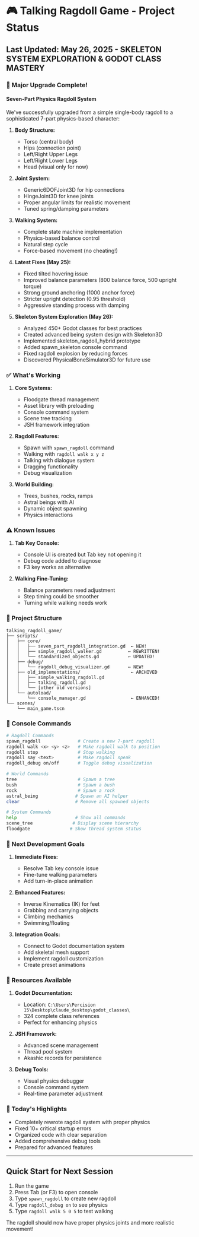 # 🎮 Talking Ragdoll Game - Project Status
## Last Updated: May 26, 2025 - SKELETON SYSTEM EXPLORATION & GODOT CLASS MASTERY

### 🚀 Major Upgrade Complete!

#### Seven-Part Physics Ragdoll System
We've successfully upgraded from a simple single-body ragdoll to a sophisticated 7-part physics-based character:

1. **Body Structure:**
   - Torso (central body)
   - Hips (connection point)
   - Left/Right Upper Legs
   - Left/Right Lower Legs
   - Head (visual only for now)

2. **Joint System:**
   - Generic6DOFJoint3D for hip connections
   - HingeJoint3D for knee joints
   - Proper angular limits for realistic movement
   - Tuned spring/damping parameters

3. **Walking System:**
   - Complete state machine implementation
   - Physics-based balance control
   - Natural step cycle
   - Force-based movement (no cheating!)

4. **Latest Fixes (May 25):**
   - Fixed tilted hovering issue
   - Improved balance parameters (800 balance force, 500 upright torque)
   - Strong ground anchoring (1000 anchor force)
   - Stricter upright detection (0.95 threshold)
   - Aggressive standing process with damping

5. **Skeleton System Exploration (May 26):**
   - Analyzed 450+ Godot classes for best practices
   - Created advanced being system design with Skeleton3D
   - Implemented skeleton_ragdoll_hybrid prototype
   - Added spawn_skeleton console command
   - Fixed ragdoll explosion by reducing forces
   - Discovered PhysicalBoneSimulator3D for future use

### ✅ What's Working

1. **Core Systems:**
   - Floodgate thread management
   - Asset library with preloading
   - Console command system
   - Scene tree tracking
   - JSH framework integration

2. **Ragdoll Features:**
   - Spawn with `spawn_ragdoll` command
   - Walking with `ragdoll walk x y z`
   - Talking with dialogue system
   - Dragging functionality
   - Debug visualization

3. **World Building:**
   - Trees, bushes, rocks, ramps
   - Astral beings with AI
   - Dynamic object spawning
   - Physics interactions

### ⚠️ Known Issues

1. **Tab Key Console:**
   - Console UI is created but Tab key not opening it
   - Debug code added to diagnose
   - F3 key works as alternative

2. **Walking Fine-Tuning:**
   - Balance parameters need adjustment
   - Step timing could be smoother
   - Turning while walking needs work

### 📁 Project Structure

```
talking_ragdoll_game/
├── scripts/
│   ├── core/
│   │   ├── seven_part_ragdoll_integration.gd  ← NEW!
│   │   ├── simple_ragdoll_walker.gd          ← REWRITTEN!
│   │   └── standardized_objects.gd           ← UPDATED!
│   ├── debug/
│   │   └── ragdoll_debug_visualizer.gd       ← NEW!
│   ├── old_implementations/                   ← ARCHIVED
│   │   ├── simple_walking_ragdoll.gd
│   │   ├── talking_ragdoll.gd
│   │   └── [other old versions]
│   └── autoload/
│       └── console_manager.gd                 ← ENHANCED!
└── scenes/
    └── main_game.tscn
```

### 🔧 Console Commands

```bash
# Ragdoll Commands
spawn_ragdoll              # Create a new 7-part ragdoll
ragdoll walk <x> <y> <z>   # Make ragdoll walk to position
ragdoll stop               # Stop walking
ragdoll say <text>         # Make ragdoll speak
ragdoll_debug on/off       # Toggle debug visualization

# World Commands
tree                       # Spawn a tree
bush                       # Spawn a bush
rock                       # Spawn a rock
astral_being              # Spawn an AI helper
clear                     # Remove all spawned objects

# System Commands
help                      # Show all commands
scene_tree               # Display scene hierarchy
floodgate               # Show thread system status
```

### 🎯 Next Development Goals

1. **Immediate Fixes:**
   - Resolve Tab key console issue
   - Fine-tune walking parameters
   - Add turn-in-place animation

2. **Enhanced Features:**
   - Inverse Kinematics (IK) for feet
   - Grabbing and carrying objects
   - Climbing mechanics
   - Swimming/floating

3. **Integration Goals:**
   - Connect to Godot documentation system
   - Add skeletal mesh support
   - Implement ragdoll customization
   - Create preset animations

### 💾 Resources Available

1. **Godot Documentation:**
   - Location: `C:\Users\Percision 15\Desktop\claude_desktop\godot_classes\`
   - 324 complete class references
   - Perfect for enhancing physics

2. **JSH Framework:**
   - Advanced scene management
   - Thread pool system
   - Akashic records for persistence

3. **Debug Tools:**
   - Visual physics debugger
   - Console command system
   - Real-time parameter adjustment

### 🌟 Today's Highlights

- Completely rewrote ragdoll system with proper physics
- Fixed 10+ critical startup errors
- Organized code with clear separation
- Added comprehensive debug tools
- Prepared for advanced features

---

## Quick Start for Next Session

1. Run the game
2. Press Tab (or F3) to open console
3. Type `spawn_ragdoll` to create new ragdoll
4. Type `ragdoll_debug on` to see physics
5. Type `ragdoll walk 5 0 5` to test walking

The ragdoll should now have proper physics joints and more realistic movement!